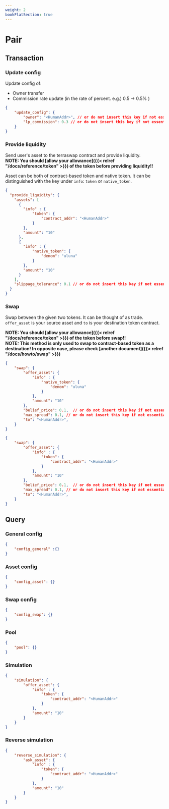```yaml
---
weight: 2
bookFlatSection: true
---
```


# Pair

## Transaction

### Update config

Update config of:
- Owner transfer
- Commission rate update (in the rate of percent. e.g.) 0.5 -> 0.5% )

```json
{
    "update_config": {
        "owner": "<HumanAddr>", // or do not insert this key if not essential
        "lp_commission": 0.3 // or do not insert this key if not essential
    }
}
```

### Provide liquidity

Send user's asset to the terraswap contract and provide liquidity.<br />
**NOTE: You should [allow your allowance]({{< relref "/docs/reference/token" >}}) of the token before providing liquidity!!**

Asset can be both of contract-based token and native token. It can be distinguished with the key under `info`: `token` or `native_token`.


```json
{
  "provide_liquidity": {
    "assets": [
      {
        "info" : {
            "token": {
                "contract_addr": "<HumanAddr>"
            }
        },
        "amount": "10"
      },
      {
        "info" : {
            "native_token": {
                "denom": "uluna"
            }
        },
        "amount": "10"
      }
    ],
    "slippage_tolerance": 0.1 // or do not insert this key if not essential
  }
}
```

### Swap

Swap between the given two tokens. It can be thought of as trade.<br />
`offer_asset` is your source asset and `to` is your destination token contract.<br />

**NOTE: You should [allow your allowance]({{< relref "/docs/reference/token" >}}) of the token before swap!!**<br />
**NOTE: This method is only used to swap to contract-based token as a destination! In opposite case, please check [another document]({{< relref "/docs/howto/swap" >}})**

```json
{
    "swap": {
        "offer_asset": {
            "info" : {
                "native_token": {
                    "denom": "uluna"
                }
            },
            "amount": "10"
        },
        "belief_price": 0.1,  // or do not insert this key if not essential
        "max_spread": 0.1, // or do not insert this key if not essential
        "to": "<HumanAddr>",
    }
}
```

```json
{
    "swap": {
        "offer_asset": {
            "info" : {
                "token": {
                    "contract_addr": "<HumanAddr>"
                }
            },
            "amount": "10"
        },
        "belief_price": 0.1,  // or do not insert this key if not essential
        "max_spread": 0.1, // or do not insert this key if not essential
        "to": "<HumanAddr>",
    }
}
```

## Query

### General config

```json
{
    "config_general" :{}
}
```

### Asset config

```json
{
    "config_asset": {}
}
```

### Swap config

```json
{
    "config_swap": {}
}
```

### Pool

```json
{
    "pool": {}
}
```

### Simulation

```json
{
    "simulation": {
        "offer_asset": {
            "info" : {
                "token": {
                    "contract_addr": "<HumanAddr>"
                }
            },
            "amount": "10"
        }
    }
}
```

### Reverse simulation

```json
{
    "reverse_simulation": {
        "ask_asset": {
            "info" : {
                "token": {
                    "contract_addr": "<HumanAddr>"
                }
            },
            "amount": "10"
        }
    }
}
```
